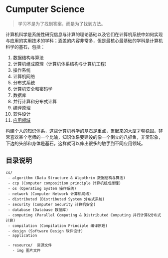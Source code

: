 # Cumputer Science

> 学习不是为了找到答案，而是为了找到方法。

计算机科学是系统性研究信息与计算的理论基础以及它们在计算机系统中如何实现与应用的实用技术的学科；涵盖的内容非常多，但是最核心最基础的学科是计算机科学的基石，包括：

1. 数据结构与算法
2. 计算机组成原理（计算机体系结构与计算机工程）
3. 操作系统
4. 计算机网络
5. 分布式系统
6. 计算机安全和密码学
7. 数据库
8. 并行计算和分布式计算
9. 编译原理
10. 软件设计
11. [应用领域](application/Readme.md)

构建个人的知识体系，这些计算机科学的基石是重点，累起来的大厦才够稳固。非常喜欢某个老师的一个比喻，知识体系要建设的像一个倒立的八抓鱼，非常形象，下边的头部和身体是基石，这样就可以伸出很多的触手到不同应用领域。

## 目录说明

```text
cs/
 - algorithm (Data Structure & Algothrim 数据结构与算法)
 - ccp (Computer composition principle 计算机组成原理)
 - os (Operating System 操作系统)
 - network (Computer Network 计算机网络)
 - distributed (Distributed System 分布式系统)
 - security (Computer Security 计算机安全)
 - database (Database 数据库)
 - computing (Parallel Computing & Distributed Computing 并行计算&分布式计算)
 - compilation (Compilation Principle 编译原理)
 - design (Software Design 软件设计)
 - application

 - resource/  资源文件
   - img 图片文件
```
